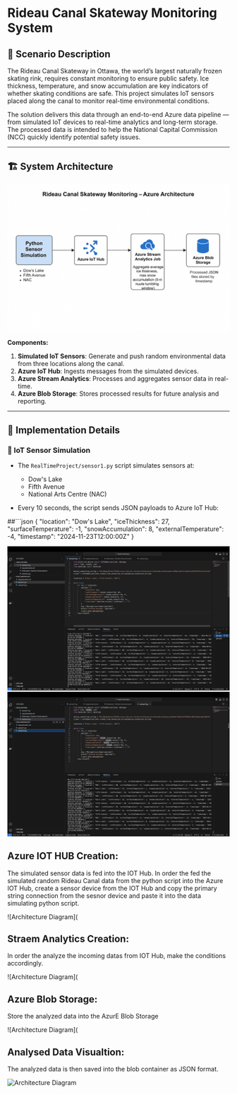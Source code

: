 # Rideau Canal Skateway Monitoring System

## 📘 Scenario Description

The Rideau Canal Skateway in Ottawa, the world’s largest naturally frozen skating rink, requires constant monitoring to ensure public safety. Ice thickness, temperature, and snow accumulation are key indicators of whether skating conditions are safe. This project simulates IoT sensors placed along the canal to monitor real-time environmental conditions.

The solution delivers this data through an end-to-end Azure data pipeline — from simulated IoT devices to real-time analytics and long-term storage. The processed data is intended to help the National Capital Commission (NCC) quickly identify potential safety issues.

---

## 🏗️ System Architecture

![Architecture Diagram](https://github.com/Saikarthick07/Rideau-Canal-Project---Real-time-Application/blob/main/Images/ArchitectureDiagram_RideauCanal.png)

**Components:**

1. **Simulated IoT Sensors**: Generate and push random environmental data from three locations along the canal.
2. **Azure IoT Hub**: Ingests messages from the simulated devices.
3. **Azure Stream Analytics**: Processes and aggregates sensor data in real-time.
4. **Azure Blob Storage**: Stores processed results for future analysis and reporting.

---

## 🔧 Implementation Details

### 📡 IoT Sensor Simulation

- The `RealTimeProject/sensor1.py` script simulates sensors at:
  - Dow's Lake
  - Fifth Avenue
  - National Arts Centre (NAC)

- Every 10 seconds, the script sends JSON payloads to Azure IoT Hub:

##```json
{
  "location": "Dow's Lake",
  "iceThickness": 27,
  "surfaceTemperature": -1,
  "snowAccumulation": 8,
  "externalTemperature": -4,
  "timestamp": "2024-11-23T12:00:00Z"
}

![Architecture Diagram](https://github.com/Saikarthick07/Rideau-Canal-Project---Real-time-Application/blob/main/Images/Sensor1%20gen.png)
![Architecture Diagram](https://github.com/Saikarthick07/Rideau-Canal-Project---Real-time-Application/blob/main/Images/sensor2%20gen.png)



## Azure IOT HUB Creation:

The simulated sensor data is fed into the IOT Hub. In order the fed the simulated random Rideau Canal data from the python script into the Azure IOT Hub, create a sensor device from the IOT Hub and copy the primary string connection from the sesnor device and paste it into the data simulating python script.

![Architecture Diagram](

## Straem Analytics Creation:

In order the analyze the incoming datas from IOT Hub, make the conditions accordingly.


![Architecture Diagram](

## Azure Blob Storage:

Store the analyzed data into the AzurE Blob Storage 

![Architecture Diagram](

## Analysed Data Visualtion:

The analyzed data is then saved into the blob container as JSON format.

![Architecture Diagram]()









